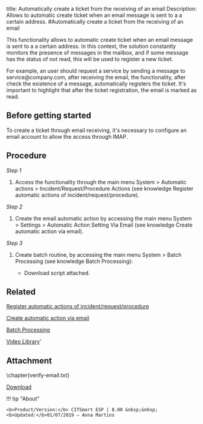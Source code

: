 title: Automatically create a ticket from the receiving of an email
Description: Allows to automatic create ticket when an email message is sent to a a certain address.
#Automatically create a ticket from the receiving of an email

This functionality allows to automatic create ticket when an email message is
sent to a a certain address. In this context, the solution constantly monitors
the presence of messages in the mailbox, and if some message has the status of
not read, this will be used to register a new ticket.

For example, an user should request a service by sending a message to
service\@company.com, after receiving the email, the functionality, after check
the existence of a message, automatically registers the ticket. It's important
to highlight that after the ticket registration, the email is marked as read.

Before getting started
--------------------------

To create a ticket through email receiving, it's necessary to configure an email
account to allow the access through IMAP.

Procedure
-------------

*Step 1*

1.  Access the functionality through the main menu System \> Automatic actions
    \> Incident/Request/Procedure Actions (see knowledge Register automatic
    actions of incident/request/procedure).

*Step 2*

1.  Create the email automatic action by accessing the main menu System \>
    Settings \> Automatic Action Setting Via Email (see knowledge Create
    automatic action via email).

*Step 3*

1.  Create batch routine, by accessing the main menu System \> Batch Processing
    (see knowledge Batch Processing):

    -   Download script attached.

Related
-------

[Register automatic actions of incident/request/procedure](citsmart-esp-8/additional-features/automation-of-operation/configuration/register-automatic-actions-incident-request-procedure.md)

[Create automatic action via email](citsmart-esp-8/platform-administration/configuring-automatic-actions/email-create-automatic-action-via-email.md)

[Batch Processing](citsmart-esp-8/platform-administration/configuring-automatic-actions/batch-batch-processing.md)


<i class='fa fa-youtube-play  fa-2x' style='color:#97ce17;vertical-align: middle;'> </i> [Video Library](https://www.youtube.com/playlist?list=PLB5qK2uzf2RNemh0QXhtOXntvZ6G6o2B_)'

Attachment
------------

\chapter{verify-email.txt}

[Download](images/verify-email.txt)

!!! tip "About"

    <b>Product/Version:</b> CITSmart ESP | 8.00 &nbsp;&nbsp;
    <b>Updated:</b>01/07/2019 – Anna Martins
